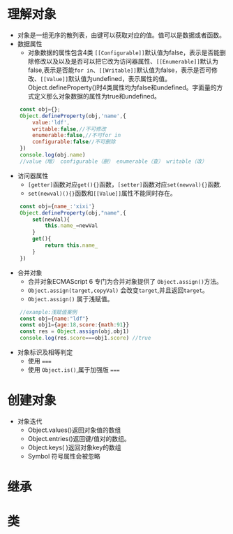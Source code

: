 # 理解对象

- 对象是一组无序的散列表，由键可以获取对应的值。值可以是数据或者函数。
- 数据属性
  - 对象数据的属性包含4类 `[[Configurable]]`默认值为false，表示是否能删除修改以及以及是否可以把它改为访问器属性、`[[Enumerable]]`默认为false,表示是否能`for in`、`[[Writable]]`默认值为false，表示是否可修改、`[[Value]]`默认值为undefined，表示属性的值。Object.defineProperty()时4类属性均为false和undefined。字面量的方式定义那么对象数据的属性为true和undefined。
  
```js
    const obj={};
    Object.defineProperty(obj,'name',{
        value:'ldf',
        writable:false,//不可修改
        enumerable:false,//不可for in
        configurable:false//不可删除
    })
    console.log(obj.name)
    //value（增） configurable（删） enumerable（查） writable（改）
```

- 访问器属性
  - `[getter]`函数对应`get(){}`函数，`[setter]`函数对应`set(newval){}`函数.
  - `set(newval)(){}`函数和`[[Value]]`属性不能同时存在。
  
```js
    const obj={name_:'xixi'}
    Object.defineProperty(obj,"name",{
        set(newVal){
            this.name_=newVal
        }
        get(){
            return this.name_
        }
    })

```

- 合并对象
  - 合并对象ECMAScript 6 专门为合并对象提供了 `Object.assign()`方法。
  - `Object.assign(target,copyVal)` 会改变`target`,并且返回`target`。
  - `Object.assign()` 属于浅赋值。
  
```js
    //example:浅赋值案例
    const obj={name:"ldf"}
    const obj1={age:18,score:{math:91}}
    const res = Object.assign(obj,obj1)
    console.log(res.score===obj1.score) //true
```

- 对象标识及相等判定
  - 使用 `===`
  - 使用 `Object.is()`,属于加强版 `===` 

# 创建对象

- 对象迭代
  - Object.values()返回对象值的数组
  - Object.entries()返回键/值对的数组。
  - Object.keys( )返回对象key的数组
  - Symbol 符号属性会被忽略


# 继承

# 类